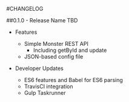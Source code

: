 #CHANGELOG

##0.1.0 - Release Name TBD

* Features
  * Simple Monster REST API
    * Including getById and update
  * JSON-based config file

* Developer Updates
  * ES6 features and Babel for ES6 parsing
  * TravisCI integration
  * Gulp Taskrunner
